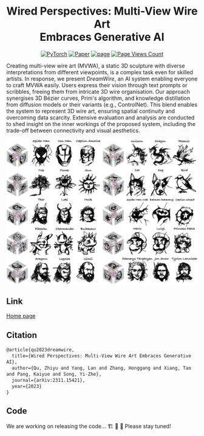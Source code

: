 <div align="center">
  
# Wired Perspectives: Multi-View Wire Art <br> Embraces Generative AI

<a href="https://pytorch.org/get-started/locally/"><img alt="PyTorch" src="https://img.shields.io/badge/PyTorch-ee4c2c?logo=pytorch&logoColor=white"></a>
[![Paper](http://img.shields.io/badge/Paper-arxiv.2311.15421-B31B1B.svg)](https://arxiv.org/abs/2311.15421)
<a href="https://dreamwireart.github.io/"><img alt="page" src="https://img.shields.io/badge/Webpage-0054a6?logo=Google%20chrome&logoColor=white"></a>
[![Page Views Count](https://badges.toozhao.com/badges/01HG0WE973EGR8ENZCAEZR5G4G/green.svg)](https://badges.toozhao.com/stats/01HG0WE973EGR8ENZCAEZR5G4G "Get your own page views count badge on badges.toozhao.com")

</div>

Creating multi-view wire art (MVWA), a static 3D sculpture with diverse interpretations from different viewpoints, is a complex task even for skilled artists. In response, we present *DreamWire*, an AI system enabling everyone to craft MVWA easily. Users express their vision through text prompts or scribbles, freeing them from intricate 3D wire organisation. Our approach synergises 3D Bézier curves, Prim's algorithm, and knowledge distillation from diffusion models or their variants (e.g., ControlNet). This blend enables the system to represent 3D wire art, ensuring spatial continuity and overcoming data scarcity. Extensive evaluation and analysis are conducted to shed insight on the inner workings of the proposed system, including the trade-off between connectivity and visual aesthetics. 

![overview](figure/overview.png)

## Link

[Home page](https://dreamwireart.github.io/)

## Citation

```
@article{qu2023dreamwire,
  title={Wired Perspectives: Multi-View Wire Art Embraces Generative AI},
  author={Qu, Zhiyu and Yang, Lan and Zhang, Honggang and Xiang, Tao and Pang, Kaiyue and Song, Yi-Zhe},
  journal={arXiv:2311.15421},
  year={2023}
}
```

## Code

We are working on releasing the code... 🏗️ 🚧 🔨 Please stay tuned!
